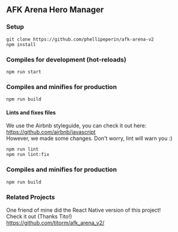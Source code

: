 ## AFK Arena Hero Manager

### Setup
```
git clone https://github.com/phellipeperin/afk-arena-v2
npm install
```

### Compiles for development (hot-reloads)
```
npm run start
```

### Compiles and minifies for production
```
npm run build
```

#### Lints and fixes files
We use the Airbnb styleguide, you can check it out here: https://github.com/airbnb/javascript<br/>
However, we made some changes. Don't worry, lint will warn you :)
```
npm run lint
npm run lint:fix
```

### Compiles and minifies for production
```
npm run build
```

### Related Projects
One friend of mine did the React Native version of this project!<br/>
Check it out (Thanks Tito!)<br/>
https://github.com/titorm/afk_arena_v2/
